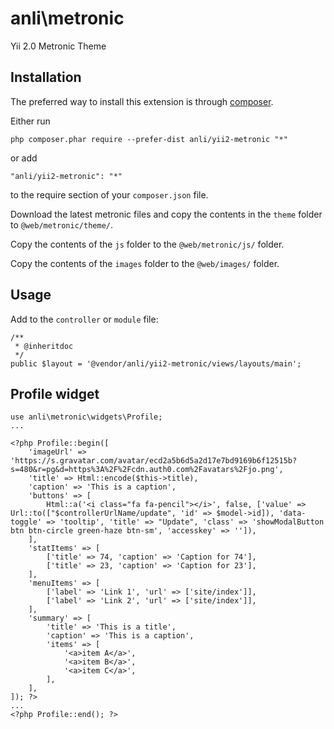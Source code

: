 anli\metronic
=============
Yii 2.0 Metronic Theme

Installation
------------

The preferred way to install this extension is through [composer](http://getcomposer.org/download/).

Either run

```
php composer.phar require --prefer-dist anli/yii2-metronic "*"
```

or add

```
"anli/yii2-metronic": "*"
```

to the require section of your `composer.json` file.

Download the latest metronic files and copy the contents in the `theme` folder to `@web/metronic/theme/`.

Copy the contents of the `js` folder to the `@web/metronic/js/` folder.

Copy the contents of the `images` folder to the `@web/images/` folder.

Usage
-----

Add to the `controller` or `module` file:

```
/**
 * @inheritdoc
 */
public $layout = '@vendor/anli/yii2-metronic/views/layouts/main';
```


Profile widget
-----

    use anli\metronic\widgets\Profile;
    ...
    
    <?php Profile::begin([
        'imageUrl' => 'https://s.gravatar.com/avatar/ecd2a5b6d5a2d17e7bd9169b6f12515b?s=480&r=pg&d=https%3A%2F%2Fcdn.auth0.com%2Favatars%2Fjo.png',
        'title' => Html::encode($this->title),
        'caption' => 'This is a caption',
        'buttons' => [
            Html::a('<i class="fa fa-pencil"></i>', false, ['value' => Url::to(["$controllerUrlName/update", 'id' => $model->id]), 'data-toggle' => 'tooltip', 'title' => "Update", 'class' => 'showModalButton btn btn-circle green-haze btn-sm', 'accesskey' => '']),
        ],
        'statItems' => [
            ['title' => 74, 'caption' => 'Caption for 74'],
            ['title' => 23, 'caption' => 'Caption for 23'],
        ],
        'menuItems' => [
            ['label' => 'Link 1', 'url' => ['site/index']],
            ['label' => 'Link 2', 'url' => ['site/index']],
        ],
        'summary' => [
            'title' => 'This is a title',
            'caption' => 'This is a caption',
            'items' => [
                '<a>item A</a>',
                '<a>item B</a>',
                '<a>item C</a>',
            ],
        ],
    ]); ?>
    ...
    <?php Profile::end(); ?>
